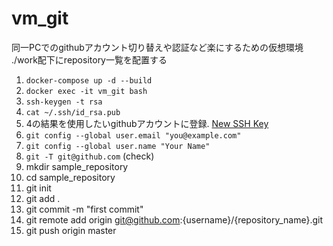 # vm_git

同一PCでのgithubアカウント切り替えや認証など楽にするための仮想環境
./work配下にrepository一覧を配置する

1. `docker-compose up -d --build`
2. `docker exec -it vm_git bash`
3. `ssh-keygen -t rsa`
4. `cat ~/.ssh/id_rsa.pub`
5. 4の結果を使用したいgithubアカウントに登録. [New SSH Key](https://github.com/settings/keys)
6. `git config --global user.email "you@example.com"`
7. `git config --global user.name "Your Name"`
8. `git -T git@github.com` (check)
9. mkdir sample_repository
10. cd sample_repository
11. git init
12. git add .
13. git commit -m "first commit"
14. git remote add origin git@github.com:{username}/{repository_name}.git
15. git push origin master
